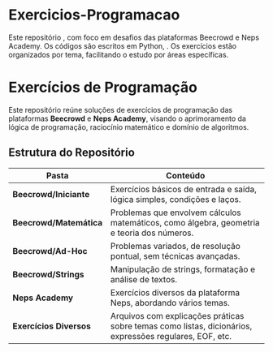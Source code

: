 # Exercicios-Programacao
Este repositório , com foco em desafios das plataformas Beecrowd e Neps Academy. 
Os códigos são escritos em Python, .  Os exercícios estão organizados por tema, facilitando o estudo por áreas específicas.

# Exercícios de Programação

Este repositório reúne soluções de exercícios de programação das plataformas **Beecrowd** e **Neps Academy**, visando o aprimoramento da lógica de programação, raciocínio matemático e domínio de algoritmos.

## Estrutura do Repositório

| Pasta                         | Conteúdo                                                                 |
|------------------------------|---------------------------------------------------------------------------|
| **Beecrowd/Iniciante**       | Exercícios básicos de entrada e saída, lógica simples, condições e laços.   |
| **Beecrowd/Matemática**      | Problemas que envolvem cálculos matemáticos, como álgebra, geometria e teoria dos números. |
| **Beecrowd/Ad-Hoc**          | Problemas variados, de resolução pontual, sem técnicas avançadas.          |
| **Beecrowd/Strings**         | Manipulação de strings, formatação e análise de textos.                    |
| **Neps Academy**             | Exercícios diversos da plataforma Neps, abordando vários temas.           |
| **Exercícios Diversos**     | Arquivos com explicações práticas sobre temas como listas, dicionários, expressões regulares, EOF, etc. |
